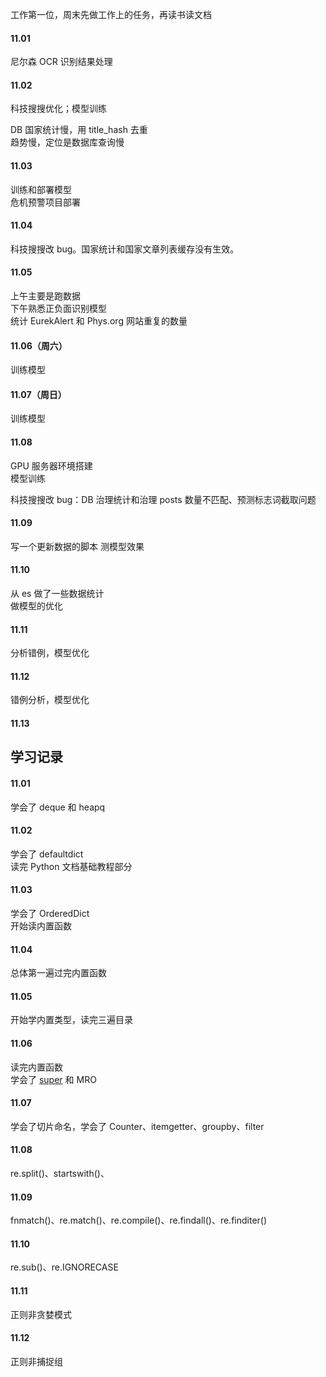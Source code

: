 
工作第一位，周末先做工作上的任务，再读书读文档  

#### 11.01  

尼尔森 OCR 识别结果处理    


#### 11.02  

科技搜搜优化；模型训练  

DB 国家统计慢，用 title_hash 去重  
趋势慢，定位是数据库查询慢    


#### 11.03  

训练和部署模型  
危机预警项目部署  


#### 11.04  

科技搜搜改 bug。国家统计和国家文章列表缓存没有生效。  


#### 11.05  

上午主要是跑数据  
下午熟悉正负面识别模型  
统计 EurekAlert 和 Phys.org 网站重复的数量  


#### 11.06（周六）

训练模型  


#### 11.07（周日）

训练模型  


#### 11.08  

GPU 服务器环境搭建  
模型训练  

科技搜搜改 bug：DB 治理统计和治理 posts 数量不匹配、预测标志词截取问题  


#### 11.09  

写一个更新数据的脚本
测模型效果  


#### 11.10  

从 es 做了一些数据统计  
做模型的优化  


#### 11.11  

分析错例，模型优化  


#### 11.12  

错例分析，模型优化  


#### 11.13  




## 学习记录  

#### 11.01  

学会了 deque 和 heapq  


#### 11.02  

学会了 defaultdict  
读完 Python 文档基础教程部分  


#### 11.03  

学会了 OrderedDict  
开始读内置函数  


#### 11.04  

总体第一遍过完内置函数  


#### 11.05  

开始学内置类型，读完三遍目录  


#### 11.06 

读完内置函数  
学会了 [super](https://rhettinger.wordpress.com/2011/05/26/super-considered-super/) 和 MRO  


#### 11.07  

学会了切片命名，学会了 Counter、itemgetter、groupby、filter    


#### 11.08  

re.split()、startswith()、


#### 11.09  

fnmatch()、re.match()、re.compile()、re.findall()、re.finditer()  


#### 11.10 

re.sub()、re.IGNORECASE  


#### 11.11  

正则非贪婪模式  


#### 11.12 

正则非捕捉组  








